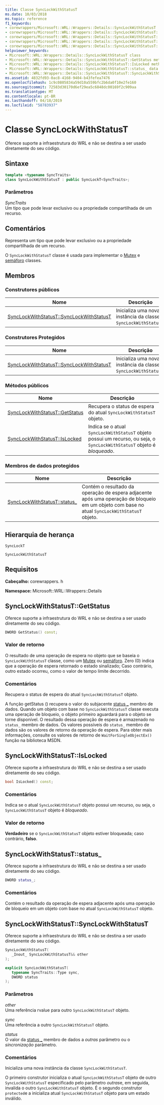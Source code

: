 ```yaml
---
title: Classe SyncLockWithStatusT
ms.date: 10/03/2018
ms.topic: reference
f1_keywords:
- corewrappers/Microsoft::WRL::Wrappers::Details::SyncLockWithStatusT
- corewrappers/Microsoft::WRL::Wrappers::Details::SyncLockWithStatusT::GetStatus
- corewrappers/Microsoft::WRL::Wrappers::Details::SyncLockWithStatusT::IsLocked
- corewrappers/Microsoft::WRL::Wrappers::Details::SyncLockWithStatusT::status_
- corewrappers/Microsoft::WRL::Wrappers::Details::SyncLockWithStatusT::SyncLockWithStatusT
helpviewer_keywords:
- Microsoft::WRL::Wrappers::Details::SyncLockWithStatusT class
- Microsoft::WRL::Wrappers::Details::SyncLockWithStatusT::GetStatus method
- Microsoft::WRL::Wrappers::Details::SyncLockWithStatusT::IsLocked method
- Microsoft::WRL::Wrappers::Details::SyncLockWithStatusT::status_ data member
- Microsoft::WRL::Wrappers::Details::SyncLockWithStatusT::SyncLockWithStatusT, constructor
ms.assetid: 4832fd93-0ac8-4168-9404-b43fefea7476
ms.openlocfilehash: 1c9c0805834a59d10a559bfc2b6da0f10e2fe160
ms.sourcegitcommit: 72583d30170d6ef29ea5c6848dc00169f2c909aa
ms.translationtype: MT
ms.contentlocale: pt-BR
ms.lasthandoff: 04/18/2019
ms.locfileid: "58783937"
---
```

# <a name="synclockwithstatust-class"></a>Classe SyncLockWithStatusT

Oferece suporte a infraestrutura do WRL e não se destina a ser usado diretamente do seu código.

## <a name="syntax"></a>Sintaxe

```cpp
template <typename SyncTraits>
class SyncLockWithStatusT : public SyncLockT<SyncTraits>;
```

### <a name="parameters"></a>Parâmetros

*SyncTraits*<br/>
Um tipo que pode levar exclusivo ou a propriedade compartilhada de um recurso.

## <a name="remarks"></a>Comentários

Representa um tipo que pode levar exclusivo ou a propriedade compartilhada de um recurso.

O `SyncLockWithStatusT` classe é usada para implementar o [Mutex](mutex-class.md) e [semáforo](semaphore-class.md) classes.

## <a name="members"></a>Membros

### <a name="public-constructors"></a>Construtores públicos

Nome                                                             | Descrição
---------------------------------------------------------------- | --------------------------------------------------------------
[SyncLockWithStatusT::SyncLockWithStatusT](#synclockwithstatust) | Inicializa uma nova instância da classe `SyncLockWithStatusT`.

### <a name="protected-constructors"></a>Construtores Protegidos

Nome                                                             | Descrição
---------------------------------------------------------------- | --------------------------------------------------------------
[SyncLockWithStatusT::SyncLockWithStatusT](#synclockwithstatust) | Inicializa uma nova instância da classe `SyncLockWithStatusT`.

### <a name="public-methods"></a>Métodos públicos

Nome                                         | Descrição
-------------------------------------------- | ----------------------------------------------------------------------------------------------------------------------------------
[SyncLockWithStatusT::GetStatus](#getstatus) | Recupera o status de espera do atual `SyncLockWithStatusT` objeto.
[SyncLockWithStatusT::IsLocked](#islocked)   | Indica se o atual `SyncLockWithStatusT` objeto possui um recurso, ou seja, o `SyncLockWithStatusT` objeto é *bloqueado*.

### <a name="protected-data-members"></a>Membros de dados protegidos

Nome                                    | Descrição
--------------------------------------- | ----------------------------------------------------------------------------------------------------------------------------------------
[SyncLockWithStatusT::status_](#status) | Contém o resultado da operação de espera adjacente após uma operação de bloqueio em um objeto com base no atual `SyncLockWithStatusT` objeto.

## <a name="inheritance-hierarchy"></a>Hierarquia de herança

`SyncLockT`

`SyncLockWithStatusT`

## <a name="requirements"></a>Requisitos

**Cabeçalho:** corewrappers. h

**Namespace:** Microsoft::WRL::Wrappers::Details

## <a name="getstatus"></a>SyncLockWithStatusT::GetStatus

Oferece suporte a infraestrutura do WRL e não se destina a ser usado diretamente do seu código.

```cpp
DWORD GetStatus() const;
```

### <a name="return-value"></a>Valor de retorno

O resultado de uma operação de espera no objeto que se baseia o `SyncLockWithStatusT` classe, como um [Mutex](mutex-class.md) ou [semáforo](semaphore-class.md). Zero (0) indica que a operação de espera retornado o estado sinalizado; Caso contrário, outro estado ocorreu, como o valor de tempo limite decorrido.

### <a name="remarks"></a>Comentários

Recupera o status de espera do atual `SyncLockWithStatusT` objeto.

A função getStatus () recupera o valor do subjacente [status _](#status) membro de dados. Quando um objeto com base no `SyncLockWithStatusT` classe executa uma operação de bloqueio, o objeto primeiro aguardará para o objeto se torne disponível. O resultado dessa operação de espera é armazenado no `status_` membro de dados. Os valores possíveis do `status_` membro de dados são os valores de retorno da operação de espera. Para obter mais informações, consulte os valores de retorno de `WaitForSingleObjectEx()` função na biblioteca MSDN.

## <a name="islocked"></a>SyncLockWithStatusT::IsLocked

Oferece suporte a infraestrutura do WRL e não se destina a ser usado diretamente do seu código.

```cpp
bool IsLocked() const;
```

### <a name="remarks"></a>Comentários

Indica se o atual `SyncLockWithStatusT` objeto possui um recurso, ou seja, o `SyncLockWithStatusT` objeto é *bloqueado*.

### <a name="return-value"></a>Valor de retorno

**Verdadeiro** se o `SyncLockWithStatusT` objeto estiver bloqueada; caso contrário, **falso**.

## <a name="status"></a>SyncLockWithStatusT::status_

Oferece suporte a infraestrutura do WRL e não se destina a ser usado diretamente do seu código.

```cpp
DWORD status_;
```

### <a name="remarks"></a>Comentários

Contém o resultado da operação de espera adjacente após uma operação de bloqueio em um objeto com base no atual `SyncLockWithStatusT` objeto.

## <a name="synclockwithstatust"></a>SyncLockWithStatusT::SyncLockWithStatusT

Oferece suporte a infraestrutura do WRL e não se destina a ser usado diretamente do seu código.

```cpp
SyncLockWithStatusT(
   _Inout_ SyncLockWithStatusT&& other
);

explicit SyncLockWithStatusT(
   typename SyncTraits::Type sync,
   DWORD status
);
```

### <a name="parameters"></a>Parâmetros

*other*<br/>
Uma referência rvalue para outro `SyncLockWithStatusT` objeto.

*sync*<br/>
Uma referência a outro `SyncLockWithStatusT` objeto.

*status*<br/>
O valor da [status _](#status) membro de dados a *outras* parâmetro ou o *sincronização* parâmetro.

### <a name="remarks"></a>Comentários

Inicializa uma nova instância da classe `SyncLockWithStatusT`.

O primeiro construtor inicializa o atual `SyncLockWithStatusT` objeto de outro `SyncLockWithStatusT` especificado pelo parâmetro *outras*e, em seguida, invalida o outro `SyncLockWithStatusT` objeto. É o segundo construtor `protected`e a inicializa atual `SyncLockWithStatusT` objeto para um estado inválido.

